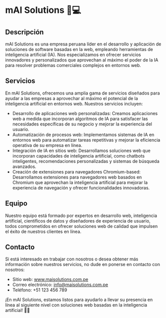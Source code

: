 # mAI Solutions 🤖💻

## Descripción
mAI Solutions es una empresa peruana líder en el desarrollo y aplicación de soluciones de software basadas en la web, empleando herramientas de inteligencia artificial (IA). Nos especializamos en ofrecer servicios innovadores y personalizados que aprovechan al máximo el poder de la IA para resolver problemas comerciales complejos en entornos web.

## Servicios
En mAI Solutions, ofrecemos una amplia gama de servicios diseñados para ayudar a las empresas a aprovechar al máximo el potencial de la inteligencia artificial en entornos web. Nuestros servicios incluyen:

- Desarrollo de aplicaciones web personalizadas: Creamos aplicaciones web a medida que incorporan algoritmos de IA para satisfacer las necesidades específicas de su negocio y mejorar la experiencia del usuario.
- Automatización de procesos web: Implementamos sistemas de IA en entornos web para automatizar tareas repetitivas y mejorar la eficiencia operativa de su empresa en línea.
- Integración de IA en sitios web: Desarrollamos soluciones web que incorporan capacidades de inteligencia artificial, como chatbots inteligentes, recomendaciones personalizadas y sistemas de búsqueda avanzados.
- Creación de extensiones para navegadores Chromium-based: Desarrollamos extensiones para navegadores web basados en Chromium que aprovechan la inteligencia artificial para mejorar la experiencia de navegación y ofrecer funcionalidades innovadoras.

## Equipo
Nuestro equipo está formado por expertos en desarrollo web, inteligencia artificial, científicos de datos y diseñadores de experiencia de usuario, todos comprometidos en ofrecer soluciones web de calidad que impulsen el éxito de nuestros clientes en línea.

## Contacto
Si está interesado en trabajar con nosotros o desea obtener más información sobre nuestros servicios, no dude en ponerse en contacto con nosotros:

- Sitio web: www.maisolutions.com.pe
- Correo electrónico: info@maisolutions.com.pe
- Teléfono: +51 123 456 789

¡En mAI Solutions, estamos listos para ayudarlo a llevar su presencia en línea al siguiente nivel con soluciones web basadas en la inteligencia artificial! 🚀🌐
